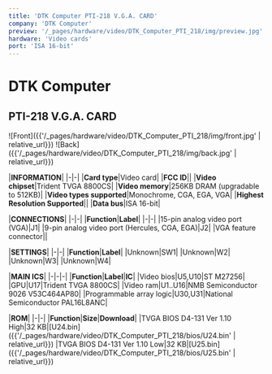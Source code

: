 ```yaml
---
title: 'DTK Computer PTI-218 V.G.A. CARD'
company: 'DTK Computer'
preview: '/_pages/hardware/video/DTK_Computer_PTI_218/img/preview.jpg'
hardware: 'Video cards'
port: 'ISA 16-bit'
---
```

# DTK Computer
## PTI-218 V.G.A. CARD

![Front]({{'/_pages/hardware/video/DTK_Computer_PTI_218/img/front.jpg' | relative_url}})
![Back]({{'/_pages/hardware/video/DTK_Computer_PTI_218/img/back.jpg' | relative_url}})

|**INFORMATION**|
|-|-|
|**Card type**|Video card|
|**FCC ID**||
|**Video chipset**|Trident TVGA 8800CS|
|**Video memory**|256KB DRAM (upgradable to 512KB)|
|**Video types supported**|Monochrome, CGA, EGA, VGA|
|**Highest Resolution Supported**||
|**Data bus**|ISA 16-bit|

|**CONNECTIONS**|
|-|-|
|**Function**|**Label**|
|-|-|
|15-pin analog video port (VGA)|J1|
|9-pin analog video port (Hercules, CGA, EGA)|J2|
|VGA feature connector||

|**SETTINGS**|
|-|-|
|**Function**|**Label**|
|Unknown|SW1|
|Unknown|W2|
|Unknown|W3|
|Unknown|W4|

|**MAIN ICS**|
|-|-|-|
|**Function**|**Label**|**IC**|
|Video bios|U5,U10|ST M27256|
|GPU|U17|Trident TVGA 8800CS|
|Video ram|U1..U16|NMB Semiconductor 9026 V53C464AP80|
|Programmable array logic|U30,U31|National Semiconductor PAL16L8ANC| 

|**ROM**|
|-|-|
|**Function**|**Size**|**Download**|
|TVGA BIOS D4-131 Ver 1.10 High|32&nbsp;KB|[U24.bin]({{'/_pages/hardware/video/DTK_Computer_PTI_218/bios/U24.bin' | relative_url}})
|TVGA BIOS D4-131 Ver 1.10 Low|32&nbsp;KB|[U25.bin]({{'/_pages/hardware/video/DTK_Computer_PTI_218/bios/U25.bin' | relative_url}})